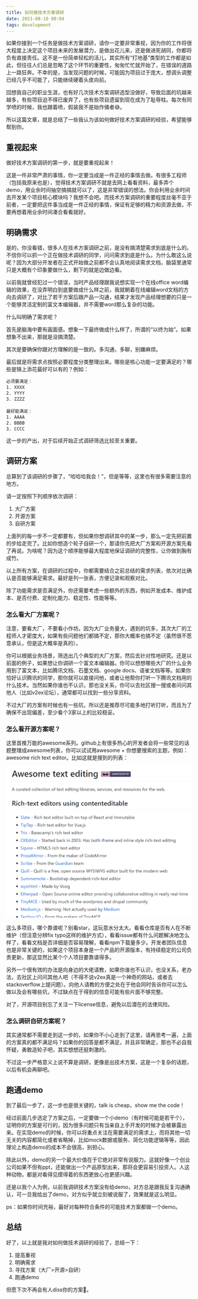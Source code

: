 ```yaml
---
title: 如何做技术方案调研
date: 2021-08-10 00:04
tags: development
---
```


如果你接到一个任务是做技术方案调研，请你一定要非常重视，因为你的工作将很大程度上决定这个项目未来的发展潜力，是做出花儿来，还是做进死胡同，你都将负有直接责任。这不是一份简单轻松的活儿，其实所有“打地基”类型的工作都是如此，但往往人们总是忽略了这个环节的重要性，匆匆忙忙就开始了，在错误的道路上一路狂奔。不幸的是，当发现问题的时候，可能因为项目过于庞大，想调头调整已经几乎不可能了，只能继续硬着头皮向前。

回想我自己的职业生涯，也有好几次技术方案调研选型没做好，导致后面的坑越来越多，有些项目迫不得已废弃了，也有些项目遗留到现在成为了耻辱柱。每次有同学喷的时候，我也跟着喷，假装我不是始作俑者😅。

所以这篇文章，就是总结了一些我认为该如何做好技术方案调研的经验，希望能够帮到你。

## 重视起来

做好技术方案调研的第一步，就是要重视起来！

这是一件非常严肃的事情，你一定要当成是一件正经的事情去做。有很多工程师（包括我原来也是），觉得技术方案调研不就是去网上看看资料，最多弄个demo，用业余时间抽空搞搞就可以了，这是非常错误的想法。你会利用业余时间去开发某个项目核心模块吗？我想不会吧。而技术方案调研的重要程度丝毫不亚于前者，一定要把这件事当成是一件正经的事情，保证有足够的精力和资源去做，不要再想着用业余时间凑合看看就好。

## 明确需求

是的，你没看错，很多人在技术方案调研之前，是没有搞清楚需求到底是什么的。不信你可以抓一个正在做技术调研的同学，问问需求到底是什么。为什么敢这么说呢？因为大部分开发者在正式开始做之前都不会认真地阅读需求文档，脑袋里通常只是大概有个印象要做什么，剩下的就是边做边看。

以前我就曾经犯过一个错误，当时产品经理跟我说想实现一个在线office word编辑的效果，在没弄明白到底要做成什么样之前，我就朝着在线编辑word文档的方向去调研了，对比了若干方案后跟产品一沟通，结果才发现产品经理想要的只是一个能够灵活定制的富文本编辑器，并不需要word那么复杂的功能。

什么叫明确了需求呢？

首先是脑海中要有画面感。想象一下最终做成什么样了，所谓的“以终为始”。如果想象不出来，那就是没搞清楚。

其次是要确保你跟对方理解的是一致的。多沟通，多聊，别嫌麻烦。

最后就是将需求点按照必要程度分类整理出来。哪些是核心功能一定要满足的？哪些是锦上添花最好可以有的？例如：

```
必须要满足：
1. XXXX
2. YYYY
3. ZZZZ

最好能满足：
1. AAAA
2. BBBB
3. CCCC
```

这一步的产出，对于后续开始正式调研筛选比较至关重要。

## 调研方案

总算到了该调研的步骤了，“哈哈哈我会！”，但是等等，这里也有很多需要注意的地方。

请一定按照下列顺序依次调研：

1. 大厂方案
2. 开源方案
3. 自研方案

上面列的每一步不一定都要有，但如果你想调研其中的某一步，那么一定先把前置的步给走完了。比如你想造个轮子自研一个，那请你先把大厂方案和开源方案先看了再说。为啥呢？因为这个顺序能够最大程度地保证调研的完整性，让你做到胸有成竹。

以上所有方案，在调研的过程中，你都需要结合之前总结的需求列表，依次对比确认是否能够满足需求。最好是列一张表，方便记录和观察对比。

除了功能需求是否满足外，你还需要考虑一些额外的东西，例如开发成本、维护成本、是否付费、定制化能力、稳定性、性能等等。

### 怎么看大厂方案呢？

注意，要看大厂，不要看小作坊。因为大厂业务量大，遇到的坑多，其次大厂的工程师人才密度大，如果有些问题他们都搞不定，那你大概率也搞不定（虽然很不愿意承认，但是这大概率是真的）。

你可以根据业务场景，筛选出几个典型的大厂方案，然后去针对性地研究。还是以前面的例子，如果想让你调研一个富文本编辑器。你可以想想哪些大厂的什么业务用到了富文本，比如腾讯文档、石墨文档、google docs、语雀文档等等。如果你恰好认识腾讯的同学，那你就可以直接问他，或者让他帮你打听一下腾讯文档用的什么技术。当然如果你谁也不认识，那也没关系，你可以去社区搜一搜或者问问其他人（比如v2ex论坛），通常都可以找到一些分享资料。

不过大厂的方案有时候也有一些坑，所以还是推荐尽可能多地打听打听，而且为了确保不出现偏差，至少看个3家以上的比较稳妥。

### 怎么看开源方案呢？

这里首推万能的awesome系列。github上有很多热心的开发者会将一些常见的话题整理成awesome列表，你可以试试用awesome + 你想要搜索的主题，例如：awesome rich text editor。比如这就是搜到的列表：

![awesome rich text editor](./awesome-rich-text-editor.png)

这么多项目，哪个靠谱呢？别看star，这玩意水分太大。看看仓库是否有人在不断维护（但注意分辨fix typo这样的维护方式），看看issue都有什么问题解决地怎么样了，看看文档是否详细是否容易理解，看看npm下载量多少。开发者团队信息也是非常关键的，如果这个项目本身是一个产品的开源版本，有持续稳定的公司负责更新，那这显然比某个个人项目要靠谱得多。

另外一个很有效的办法是向身边的大佬请教，如果你谁也不认识，也没关系，老办法，去社区上问问其他人吧（不得不说v2ex真是一个神奇的网站，或者去stackoverflow上提问题）。向他人请教的方便之处在于他会同时告诉你可以怎么做以及会有哪些坑，不过缺点在于得到的信息可能有些片面不够完整。

对了，开源项目别忘了关注一下license信息，避免以后潜在的法律风险。

### 怎么调研自研方案呢？

其实通常都不需要走到这一步的，如果你不小心走到了这里，请再思考一遍，上面的方案真的都不满足吗？如果你的回答是都不满足，并且非常确定，那也不必自我怀疑，勇敢造轮子吧，其实想想还挺刺激的。

不过这一步严格意义上说不算是调研，更像是出技术方案，这是一个复杂的话题，以后有机会再聊吧。

## 跑通demo

到了最后一步了，这一步也是很关键的，talk is cheap，show me the code！

经过前面几步选定了方案之后，一定要做一个小demo（有时候可能是若干个），证明你的方案是可行的，因为很多问题只有当亲自上手开发的时候才会被暴露出来。在实现demo的时候，你可以将重点关注在需要满足的需求上，而将其他一切无关的内容都简化或者省略掉，比如mock数据或服务、简化功能逻辑等等，因此理论上构造demo的成本不会很高，别担心。

除此以外，demo的另一个最大价值在于它绝对非常有说服力。这就好像一个创业公司如果不但有ppt，还能做出一个产品原型出来，那将会更容易引投资人。人这种动物，都是对看得见摸得着的东西更放心也更感兴趣。

还是以我个人为例，以前我调研技术方案没有给demo，对方总是跟我反复沟通确认，可一旦我给出了demo，对方似乎就立刻被说服了，效果就是这么明显。

ps：如果你时间充裕，最好对每种符合条件的可能技术方案都做一个demo。

## 总结

好了，以上就是我对如何做技术调研的经验了，总结一下：

1. 提高重视
2. 明确需求
3. 寻找方案（大厂>开源>自研）
4. 跑通demo

但愿下次不再会有人diss你的方案🤟。
